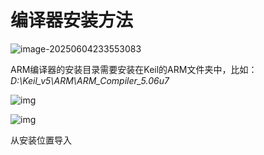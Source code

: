 # 编译器安装方法

![image-20250604233553083](C:\Users\13241\AppData\Roaming\Typora\typora-user-images\image-20250604233553083.png)

ARM编译器的安装目录需要安装在Keil的ARM文件夹中，比如：*D:\Keil_v5\ARM\ARM_Compiler_5.06u7*

![img](F:\Aproject\miniboard\mini_ctrl\doc\6.工具\ARMCompiler_506_Windows_x86_b960\0d8000cd5371482ba863102797220d3d.png)

![img](https://i-blog.csdnimg.cn/direct/4d92231875a64c76a16090f68d3c6766.png)

从安装位置导入